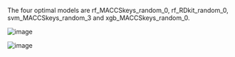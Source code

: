The four optimal models are rf_MACCSkeys_random_0, rf_RDkit_random_0, svm_MACCSkeys_random_3 and xgb_MACCSkeys_random_0.

![image](https://github.com/user-attachments/assets/53d76331-31ee-451d-a58f-996c4e45a356)


![image](https://github.com/user-attachments/assets/c64f4472-2dac-424b-b42a-e5298ed97577)


